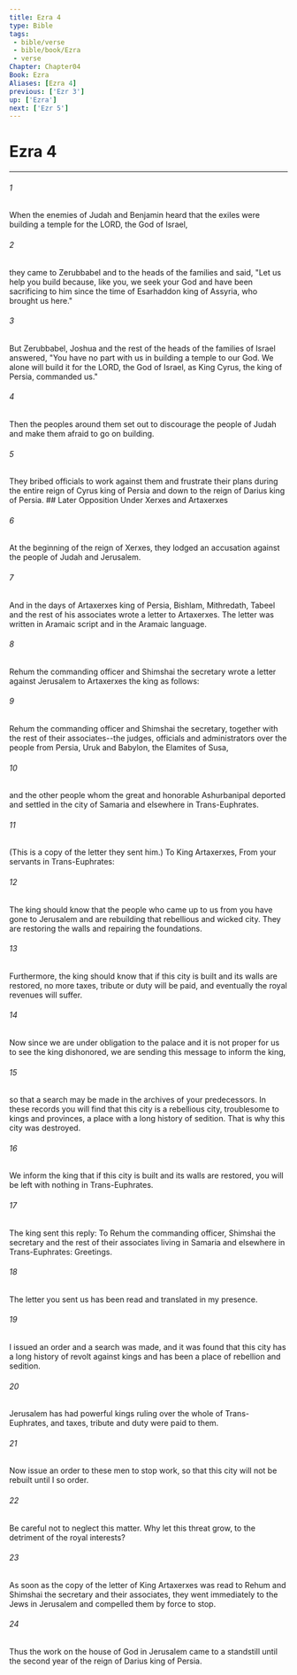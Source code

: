 ```yaml
---
title: Ezra 4
type: Bible
tags:
 - bible/verse
 - bible/book/Ezra
 - verse
Chapter: Chapter04
Book: Ezra
Aliases: [Ezra 4]
previous: ['Ezr 3']
up: ['Ezra']
next: ['Ezr 5']
---
```

# Ezra 4

***


###### 1 
When the enemies of Judah and Benjamin heard that the exiles were building a temple for the LORD, the God of Israel, 

###### 2 
they came to Zerubbabel and to the heads of the families and said, "Let us help you build because, like you, we seek your God and have been sacrificing to him since the time of Esarhaddon king of Assyria, who brought us here." 

###### 3 
But Zerubbabel, Joshua and the rest of the heads of the families of Israel answered, "You have no part with us in building a temple to our God. We alone will build it for the LORD, the God of Israel, as King Cyrus, the king of Persia, commanded us." 

###### 4 
Then the peoples around them set out to discourage the people of Judah and make them afraid to go on building. 

###### 5 
They bribed officials to work against them and frustrate their plans during the entire reign of Cyrus king of Persia and down to the reign of Darius king of Persia. ## Later Opposition Under Xerxes and Artaxerxes 

###### 6 
At the beginning of the reign of Xerxes, they lodged an accusation against the people of Judah and Jerusalem. 

###### 7 
And in the days of Artaxerxes king of Persia, Bishlam, Mithredath, Tabeel and the rest of his associates wrote a letter to Artaxerxes. The letter was written in Aramaic script and in the Aramaic language. 

###### 8 
Rehum the commanding officer and Shimshai the secretary wrote a letter against Jerusalem to Artaxerxes the king as follows: 

###### 9 
Rehum the commanding officer and Shimshai the secretary, together with the rest of their associates--the judges, officials and administrators over the people from Persia, Uruk and Babylon, the Elamites of Susa, 

###### 10 
and the other people whom the great and honorable Ashurbanipal deported and settled in the city of Samaria and elsewhere in Trans-Euphrates. 

###### 11 
(This is a copy of the letter they sent him.) To King Artaxerxes, From your servants in Trans-Euphrates: 

###### 12 
The king should know that the people who came up to us from you have gone to Jerusalem and are rebuilding that rebellious and wicked city. They are restoring the walls and repairing the foundations. 

###### 13 
Furthermore, the king should know that if this city is built and its walls are restored, no more taxes, tribute or duty will be paid, and eventually the royal revenues will suffer. 

###### 14 
Now since we are under obligation to the palace and it is not proper for us to see the king dishonored, we are sending this message to inform the king, 

###### 15 
so that a search may be made in the archives of your predecessors. In these records you will find that this city is a rebellious city, troublesome to kings and provinces, a place with a long history of sedition. That is why this city was destroyed. 

###### 16 
We inform the king that if this city is built and its walls are restored, you will be left with nothing in Trans-Euphrates. 

###### 17 
The king sent this reply: To Rehum the commanding officer, Shimshai the secretary and the rest of their associates living in Samaria and elsewhere in Trans-Euphrates: Greetings. 

###### 18 
The letter you sent us has been read and translated in my presence. 

###### 19 
I issued an order and a search was made, and it was found that this city has a long history of revolt against kings and has been a place of rebellion and sedition. 

###### 20 
Jerusalem has had powerful kings ruling over the whole of Trans-Euphrates, and taxes, tribute and duty were paid to them. 

###### 21 
Now issue an order to these men to stop work, so that this city will not be rebuilt until I so order. 

###### 22 
Be careful not to neglect this matter. Why let this threat grow, to the detriment of the royal interests? 

###### 23 
As soon as the copy of the letter of King Artaxerxes was read to Rehum and Shimshai the secretary and their associates, they went immediately to the Jews in Jerusalem and compelled them by force to stop. 

###### 24 
Thus the work on the house of God in Jerusalem came to a standstill until the second year of the reign of Darius king of Persia. 

